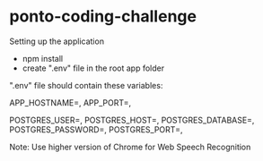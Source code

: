 # ponto-coding-challenge

Setting up the application

- npm install
- create ".env" file in the root app folder

".env" file should contain these variables:

APP_HOSTNAME=,
APP_PORT=,

POSTGRES_USER=,
POSTGRES_HOST=,
POSTGRES_DATABASE=,
POSTGRES_PASSWORD=,
POSTGRES_PORT=,

Note: Use higher version of Chrome for Web Speech Recognition
